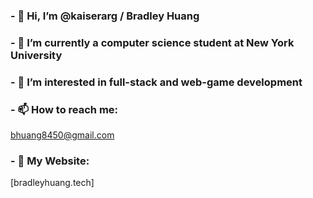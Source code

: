 <h3> - 👋 Hi, I’m @kaiserarg / Bradley Huang </h3>
<h3> - 🗽 I’m currently a computer science student at New York University </h3>
<h3> - 👀 I’m interested in full-stack and web-game development </h3>
<h3> - 📫 How to reach me: </h3> <a href="mailto:bhuang8450@gmail.com">bhuang8450@gmail.com</a>
<h3> - 🚗 My Website: </h3> [bradleyhuang.tech] 

